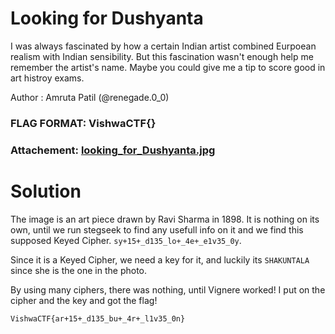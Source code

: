 Looking for Dushyanta
=

I was always fascinated by how a certain Indian artist combined Eurpoean realism with Indian sensibility. But this fascination wasn't enough help me remember the artist's name. Maybe you could give me a tip to score good in art histroy exams.

Author : Amruta Patil (@renegade.0_0)

### FLAG FORMAT: VishwaCTF{}
### Attachement: [looking_for_Dushyanta.jpg](looking_for_Dushyanta.jpg)

Solution
=

The image is an art piece drawn by Ravi Sharma in 1898. It is nothing on its own, until we run stegseek to find any usefull info on it and we find this supposed Keyed Cipher. `sy+15+_d135_lo+_4e+_e1v35_0y`.

Since it is a Keyed Cipher, we need a key for it, and luckily its `SHAKUNTALA` since she is the one in the photo.

By using many ciphers, there was nothing, until Vignere worked! I put on the cipher and the key and got the flag!

`VishwaCTF{ar+15+_d135_bu+_4r+_l1v35_0n}`
